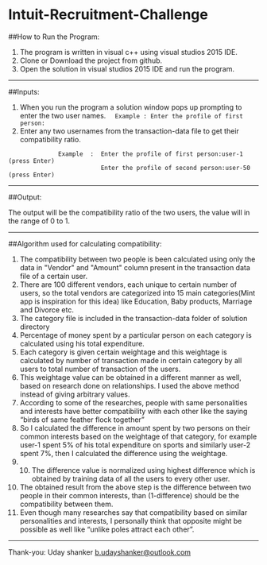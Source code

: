 # Intuit-Recruitment-Challenge

##How to Run the Program:
1. The program is written in visual c++ using visual studios 2015 IDE.
2. Clone or Download the project from github.
3. Open the solution in visual studios 2015 IDE and run the program.
---
##Inputs:

1. When you run the program a solution window pops up prompting to enter the two user names.
            ```  Example : Enter the profile of first person:```
2. Enter any two usernames from the transaction-data file to get their compatibility ratio.
```
              Example  :  Enter the profile of first person:user-1 (press Enter)
                  	      Enter the profile of second person:user-50 (press Enter)
```
---
##Output:

The output will be the compatibility ratio of the two users, the value will in the range of 0 to 1.

---
##Algorithm used for calculating compatibility:

1. The compatibility between two people is been calculated using only the data in "Vendor" and "Amount" column present in the transaction data file of a certain user.
2. There are 100 different vendors, each unique to certain number of users, so the total vendors are categorized into 15 main categories(Mint app is inspiration for this idea) like Education, Baby products, Marriage and Divorce etc.
3. The category file is included in the transaction-data folder of solution directory
4. Percentage of money spent by  a particular person on each category is calculated using his total expenditure.
5. Each category is given certain weightage and this weightage is calculated by number of transaction made in certain category by all users to total number of transaction of the users.
6. This weightage value can be obtained in a different manner as well, based on research done on relationships. I used the above method instead of giving arbitrary values.
7. According to some of the researches, people with same personalities and interests have better compatibility with each other like the saying “birds of same feather flock together”
8. So I calculated the difference in amount spent by two persons on their common interests based on the weightage of that category, for example user-1 spent 5% of his total expenditure on sports and similarly user-2 spent 7%, then I calculated the difference using the weightage.
9. 10. The difference value is normalized using highest difference which is obtained by training data of all the users to every other user.
11. The obtained result from the above step is the difference between two people in their common interests, than (1-difference) should be the compatibility between them.
12. Even though many researches say that compatibility based on similar personalities and interests, I personally think that opposite might be possible as well like “unlike poles attract each other”.
---
Thank-you:
Uday shanker
b.udayshanker@outlook.com

  

